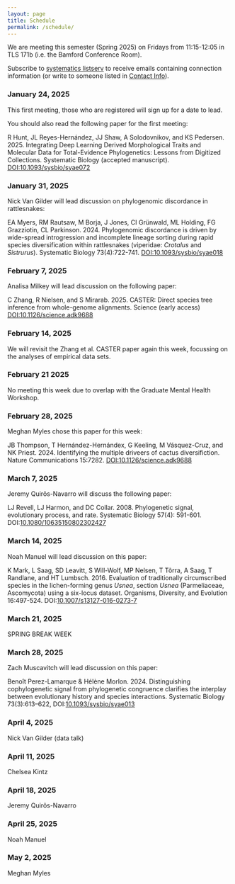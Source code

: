 ```yaml
---
layout: page
title: Schedule
permalink: /schedule/
---
```


We are meeting this semester (Spring 2025) on Fridays from 11:15-12:05 in TLS 171b (i.e. the Bamford Conference Room).

Subscribe to [systematics listserv](/systseminar/listserv/) to receive emails containing connection information (or write to someone listed in [Contact Info](/systseminar/contact-info/)).

### January 24, 2025

This first meeting, those who are registered will sign up for a date to lead.

You should also read the following paper for the first meeting:

R Hunt, JL Reyes-Hernández, JJ Shaw, A Solodovnikov, and KS Pedersen. 2025. Integrating Deep Learning Derived Morphological Traits and Molecular Data for Total-Evidence Phylogenetics: Lessons from Digitized Collections. Systematic Biology (accepted manuscript). [DOI:10.1093/sysbio/syae072](https://doi.org/10.1093/sysbio/syae072)

### January 31, 2025

Nick Van Gilder will lead discussion on phylogenomic discordance in rattlesnakes:

EA Myers, RM Rautsaw, M Borja, J Jones, CI Grünwald, ML Holding, FG Grazziotin, CL Parkinson. 2024. Phylogenomic discordance is driven by wide-spread introgression and incomplete lineage sorting during rapid species diversification within rattlesnakes (viperidae: _Crotalus_ and _Sistrurus_). Systematic Biology 73(4):722-741. [DOI:10.1093/sysbio/syae018](https://doi.org/10.1093/sysbio/syae018)

### February 7, 2025

Analisa Milkey will lead discussion on the following paper:

C Zhang, R Nielsen, and S Mirarab. 2025. CASTER: Direct species tree inference from whole-genome alignments. Science (early access) [DOI:10.1126/science.adk9688](https://doi.org/10.1038/s41467-024-51666-2)

### February 14, 2025

We will revisit the Zhang et al. CASTER paper again this week, focussing on the analyses of empirical data sets.

### February 21 2025

No meeting this week due to overlap with the Graduate Mental Health Workshop.

### February 28, 2025

Meghan Myles chose this paper for this week:

JB Thompson, T Hernández-Hernándex, G Keeling, M Vásquez-Cruz, and NK Priest. 2024. Identifying the multiple driveers of cactus diversifiction. Nature Communications 15:7282. [DOI:10.1126/science.adk9688]([DOI:10.1126/science.adk9688](https://doi.org/10.1126/science.adk9688))

### March 7, 2025

Jeremy Quirõs-Navarro will discuss the following paper:

LJ Revell, LJ Harmon, and DC Collar. 2008. Phylogenetic signal, evolutionary process, and rate. Systematic Biology 57(4):   591-601. DOI:[10.1080/10635150802302427](https://doi.org/10.1080/10635150802302427)

### March 14, 2025

Noah Manuel will lead discussion on this paper:

K Mark, L Saag, SD Leavitt, S Will-Wolf, MP Nelsen, T Tõrra, A Saag, T Randlane, and HT Lumbsch. 2016. Evaluation of traditionally circumscribed species in the lichen-forming genus _Usnea_, section _Usnea_ (Parmeliaceae, Ascomycota) using a six-locus dataset. Organisms, Diversity, and Evolution 16:497-524. DOI:[10.1007/s13127-016-0273-7](https://doi.org/10.1007/s13127-016-0273-7)

### March 21, 2025

SPRING BREAK WEEK

### March 28, 2025

Zach Muscavitch will lead discussion on this paper:

Benoît Perez-Lamarque & Hélène Morlon. 2024. Distinguishing cophylogenetic signal from phylogenetic congruence clarifies the interplay between evolutionary history and species interactions. Systematic Biology 73(3):613–622, DOI:[10.1093/sysbio/syae013](https://doi.org/10.1093/sysbio/syae013)

### April 4, 2025

Nick Van Gilder (data talk)

### April 11, 2025

Chelsea Kintz

### April 18, 2025

Jeremy Quirõs-Navarro

### April 25, 2025

Noah Manuel

### May 2, 2025

Meghan Myles
